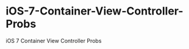 iOS-7-Container-View-Controller-Probs
=====================================

iOS 7 Container View Controller Probs
